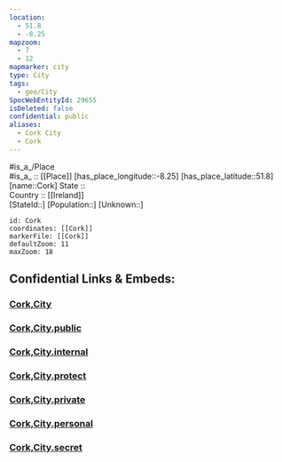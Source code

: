 ```yaml
---
location:
  - 51.8
  - -8.25
mapzoom:
  - 7
  - 12
mapmarker: city
type: City
tags:
  - geo/City
SpocWebEntityId: 29655
isDeleted: false
confidential: public
aliases:
  - Cork City
  - Cork
---
```

#is_a_/Place  
#is_a_ :: [[Place]] 
[has_place_longitude::-8.25] 
[has_place_latitude::51.8] 
[name::Cork] 
State ::  
Country :: [[Ireland]]  
[StateId::] 
[Population::] 
[Unknown::] 


```leaflet
id: Cork
coordinates: [[Cork]] 
markerFile: [[Cork]] 
defaultZoom: 11 
maxZoom: 18
```


## Confidential Links & Embeds: 

### [Cork,City](/_Standards/Earth/Continent/Europe/Europe~North/Ireland/Ireland,Provinces/Munster/Cork,County/City/Cork,City.md) 

### [Cork,City.public](/_public/Earth/Continent/Europe/Europe~North/Ireland/Ireland,Provinces/Munster/Cork,County/City/Cork,City.public.md) 

### [Cork,City.internal](/_internal/Earth/Continent/Europe/Europe~North/Ireland/Ireland,Provinces/Munster/Cork,County/City/Cork,City.internal.md) 

### [Cork,City.protect](/_protect/Earth/Continent/Europe/Europe~North/Ireland/Ireland,Provinces/Munster/Cork,County/City/Cork,City.protect.md) 

### [Cork,City.private](/_private/Earth/Continent/Europe/Europe~North/Ireland/Ireland,Provinces/Munster/Cork,County/City/Cork,City.private.md) 

### [Cork,City.personal](/_personal/Earth/Continent/Europe/Europe~North/Ireland/Ireland,Provinces/Munster/Cork,County/City/Cork,City.personal.md) 

### [Cork,City.secret](/_secret/Earth/Continent/Europe/Europe~North/Ireland/Ireland,Provinces/Munster/Cork,County/City/Cork,City.secret.md)

